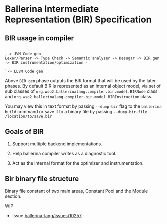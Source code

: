 # Ballerina Intermediate Representation (BIR) Specification

## BIR usage in compiler

```
                                                                                                           ,-> JVM Code gen
Lexer/Parser -> Type Check -> Semantic analyzer -> Desugar -> BIR gen -> BIR instrumentation/optimization -
                                                                                                           `-> LLVM Code gen
```

Above `BIR gen` phase outputs the BIR format that will be used by the later phases.
By default BIR is represented as an internal object model, via set of sub classes of
`org.wso2.ballerinalang.compiler.bir.model.BIRNode` class and `org.wso2.ballerinalang.compiler.bir.model.BIRInstruction`
class.

You may view this in text format by passing `--dump-bir` flag to the `ballerina build` command or save it to a binary
file by passing `--dump-bir-file /location/to/save.bir`

## Goals of BIR

1. Support multiple backend implementations.

2. Help ballerina compiler writes as a diagnostic tool.

3. Act as the internal format for the optimizer and instrumentation.


## Bir binary file structure

Binary file constant of two main areas, Constant Pool and the Module section.

WIP
- Issue [ballerina-lang/issues/10257](https://github.com/ballerina-platform/ballerina-lang/issues/10257)



